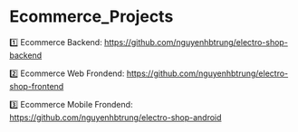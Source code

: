 # Ecommerce_Projects
1️⃣ Ecommerce Backend: https://github.com/nguyenhbtrung/electro-shop-backend

2️⃣ Ecommerce Web Frondend: https://github.com/nguyenhbtrung/electro-shop-frontend

3️⃣ Ecommerce Mobile Frondend: https://github.com/nguyenhbtrung/electro-shop-android
